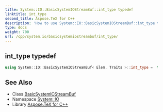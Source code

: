 ```yaml
---
title: System::IO::BasicSystemIOStreamBuf::int_type typedef
linktitle: int_type
second_title: Aspose.TeX for C++
description: 'How to use System::IO::BasicSystemIOStreamBuf::int_type typedef of System::IO::BasicSystemIOStreamBuf class in C++.'
type: docs
weight: 700
url: /cpp/system.io/basicsystemiostreambuf/int_type/
---
```

## int_type typedef




```cpp
using System::IO::BasicSystemIOStreamBuf< Elem, Traits >::int_type =  typename traits_type::int_type
```

## See Also

* Class [BasicSystemIOStreamBuf](../)
* Namespace [System::IO](../../)
* Library [Aspose.TeX for C++](../../../)
